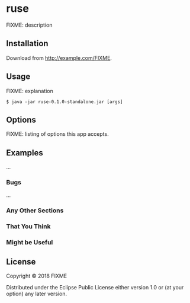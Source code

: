 # ruse

FIXME: description

## Installation

Download from http://example.com/FIXME.

## Usage

FIXME: explanation

    $ java -jar ruse-0.1.0-standalone.jar [args]

## Options

FIXME: listing of options this app accepts.

## Examples

...

### Bugs

...

### Any Other Sections
### That You Think
### Might be Useful

## License

Copyright © 2018 FIXME

Distributed under the Eclipse Public License either version 1.0 or (at
your option) any later version.
